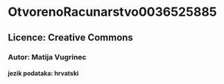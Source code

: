 # OtvorenoRacunarstvo0036525885
## Licence: Creative Commons
### Autor: Matija Vugrinec
#### jezik podataka: hrvatski
#####
